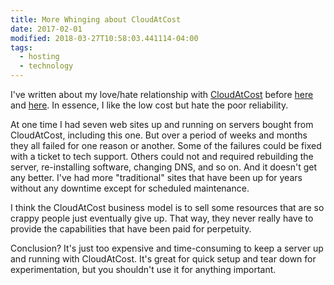 ```yaml
---
title: More Whinging about CloudAtCost
date: 2017-02-01
modified: 2018-03-27T10:58:03.441114-04:00
tags:
  - hosting
  - technology
---
```


I've written about my love/hate relationship with [CloudAtCost](http://cloudatcost.com/) before [here](https://yo-dave.com/2014/10/14/is-my-hosting-service-a-scam/) and [here](https://yo-dave.com/2016/12/08/why-this-blog-disappeared-for-a-few-days/). In essence, I like the low cost but hate the poor reliability.

At one time I had seven web sites up and running on servers bought from CloudAtCost, including this one. But over a period of weeks and months they all failed for one reason or another. Some of the failures could be fixed with a ticket to tech support. Others could not and required rebuilding the server, re-installing software, changing DNS, and so on. And it doesn't get any better. I've had more "traditional" sites that have been up for years without any downtime except for scheduled maintenance.

I think the CloudAtCost business model is to sell some resources that are so crappy people just eventually give up. That way, they never really have to provide the capabilities that have been paid for perpetuity.

Conclusion? It's just too expensive and time-consuming to keep a server up and running with CloudAtCost. It's great for quick setup and tear down for experimentation, but you shouldn't use it for anything important.